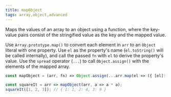```yaml
---
title: mapObject
tags: array,object,advanced
---
```


Maps the values of an array to an object using a function, where the key-value pairs consist of the stringified value as the key and the mapped value.

Use `Array.prototype.map()` to convert each element in `arr` to an `Object` literal with one property.
Use `el` as the property's name (`el.toString()` will be called internally), and call the passed `fn` with `el` to derive the property's value.
Use the `spread` operator (`...`) to call `Object.assign()` with the elements of the mapped array.

```js
const mapObject = (arr, fn) => Object.assign(...arr.map(el => ({ [el]: fn(el) })));
```

```js
const squareIt = arr => mapObject(arr, a => a * a);
squareIt([1, 2, 3]); // { 1: 1, 2: 4, 3: 9 }
```